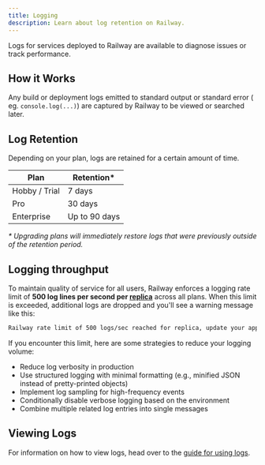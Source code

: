 ```yaml
---
title: Logging
description: Learn about log retention on Railway.
---
```


Logs for services deployed to Railway are available to diagnose issues or track performance.

## How it Works

Any build or deployment logs emitted to standard output or standard error (
eg. `console.log(...)`) are captured by Railway to be viewed or searched later.

## Log Retention

Depending on your plan, logs are retained for a certain amount of time.

| Plan          | Retention\*   |
| ------------- | ------------- |
| Hobby / Trial | 7 days        |
| Pro           | 30 days       |
| Enterprise    | Up to 90 days |

_\* Upgrading plans will immediately restore logs that were previously
outside of the retention period._

## Logging throughput

To maintain quality of service for all users, Railway enforces a logging rate limit of **500 log lines per second per <a href="/reference/scaling#horizontal-scaling-with-replicas" target="_blank">replica</a>** across all plans. When this limit is exceeded, additional logs are dropped and you'll see a warning message like this:

```txt
Railway rate limit of 500 logs/sec reached for replica, update your application to reduce the logging rate. Messages dropped: 50
```

If you encounter this limit, here are some strategies to reduce your logging volume:

- Reduce log verbosity in production
- Use structured logging with minimal formatting (e.g., minified JSON instead of pretty-printed objects)
- Implement log sampling for high-frequency events
- Conditionally disable verbose logging based on the environment
- Combine multiple related log entries into single messages

## Viewing Logs

For information on how to view logs, head over to the [guide for using logs](/guides/logs).
